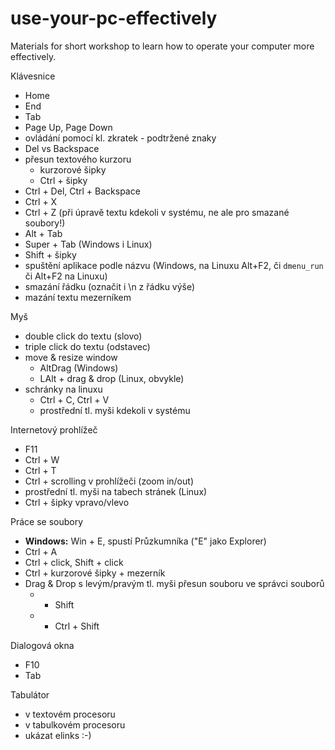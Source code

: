 # use-your-pc-effectively
Materials for short workshop to learn how to operate your computer more effectively.

Klávesnice
- Home
- End
- Tab
- Page Up, Page Down
- ovládání pomocí kl. zkratek - podtržené znaky
- Del vs Backspace
- přesun textového kurzoru
  - kurzorové šipky
  - Ctrl + šipky
- Ctrl + Del, Ctrl + Backspace
- Ctrl + X
- Ctrl + Z (při úpravě textu kdekoli v systému, ne ale pro smazané soubory!)
- Alt + Tab
- Super + Tab (Windows i Linux)
- Shift + šipky
- spuštění aplikace podle názvu (Windows, na Linuxu Alt+F2, či `dmenu_run` či Alt+F2 na Linuxu)
- smazání řádku (označit i \n z řádku výše)
- mazání textu mezerníkem


Myš
- double click do textu (slovo)
- triple click do textu (odstavec)
- move & resize window
  - AltDrag (Windows)
  - LAlt + drag & drop (Linux, obvykle)
- schránky na linuxu
  - Ctrl + C, Ctrl + V
  - prostřední tl. myši kdekoli v systému



Internetový prohlížeč
- F11
- Ctrl + W
- Ctrl + T
- Ctrl + scrolling v prohlížeči (zoom in/out)
- prostřední tl. myši na tabech stránek (Linux)
- Ctrl + šipky vpravo/vlevo


Práce se soubory
- **Windows:** Win + E, spustí Průzkumníka ("E" jako Explorer)
- Ctrl + A
- Ctrl + click, Shift + click
- Ctrl + kurzorové šipky + mezerník
- Drag & Drop s levým/pravým tl. myši přesun souboru ve správci souborů
  - + Shift
  - + Ctrl + Shift

Dialogová okna
- F10
- Tab

Tabulátor
- v textovém procesoru
- v tabulkovém procesoru
- ukázat elinks :-)
